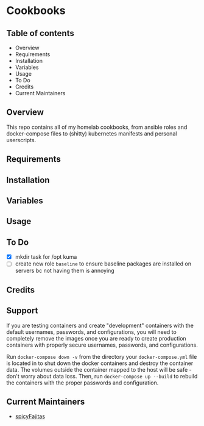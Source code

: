 # Cookbooks

## Table of contents

- Overview
- Requirements
- Installation
- Variables
- Usage
- To Do
- Credits
- Current Maintainers

## Overview

This repo contains all of my homelab cookbooks, from ansible roles and docker-compose files to (shitty) kubernetes manifests and personal userscripts.

## Requirements

## Installation

## Variables

## Usage

## To Do

- [x] mkdir task for /opt kuma
- [ ] create new role `baseline` to ensure baseline packages are installed on servers bc not having them is annoying

## Credits

## Support

If you are testing containers and create "development" containers with the default usernames, passwords, and configurations, you will need to completely remove the images once you are ready to create production containers with properly secure usernames, passwords, and configurations.

Run `docker-compose down -v` from the directory your `docker-compose.yml` file is located in to shut down the docker containers and destroy the container data. The volumes outside the container mapped to the host will be safe - don't worry about data loss. Then, run `docker-compose up --build` to rebuild the containers with the proper passwords and configuration.

## Current Maintainers

- [spicyFajitas](https://github.com/spicyFajitas)
